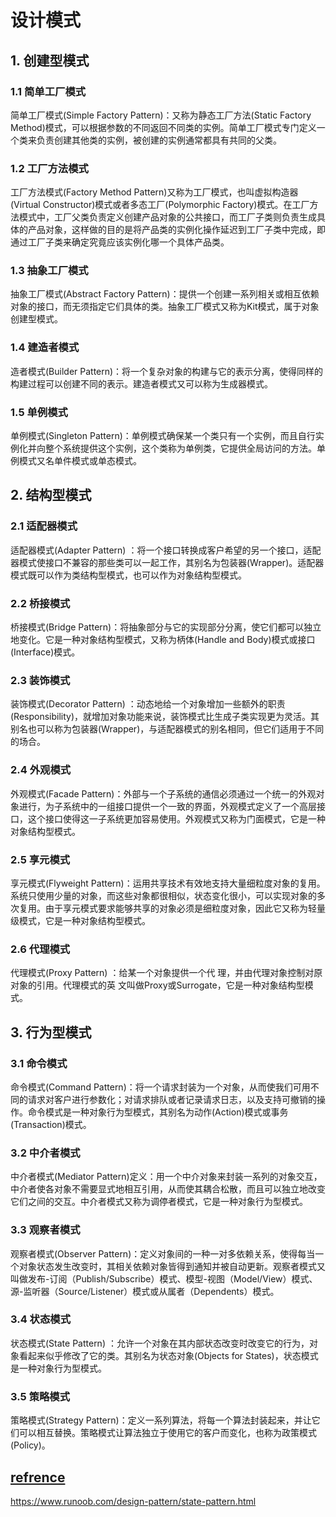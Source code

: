 # 设计模式
## 1. 创建型模式

### 1.1 简单工厂模式

简单工厂模式(Simple Factory Pattern)：又称为静态工厂方法(Static Factory Method)模式，可以根据参数的不同返回不同类的实例。简单工厂模式专门定义一个类来负责创建其他类的实例，被创建的实例通常都具有共同的父类。

### 1.2 工厂方法模式

工厂方法模式(Factory Method Pattern)又称为工厂模式，也叫虚拟构造器(Virtual Constructor)模式或者多态工厂(Polymorphic Factory)模式。在工厂方法模式中，工厂父类负责定义创建产品对象的公共接口，而工厂子类则负责生成具体的产品对象，这样做的目的是将产品类的实例化操作延迟到工厂子类中完成，即通过工厂子类来确定究竟应该实例化哪一个具体产品类。

### 1.3 抽象工厂模式

抽象工厂模式(Abstract Factory Pattern)：提供一个创建一系列相关或相互依赖对象的接口，而无须指定它们具体的类。抽象工厂模式又称为Kit模式，属于对象创建型模式。

### 1.4 建造者模式

造者模式(Builder Pattern)：将一个复杂对象的构建与它的表示分离，使得同样的构建过程可以创建不同的表示。建造者模式又可以称为生成器模式。

### 1.5 单例模式

单例模式(Singleton Pattern)：单例模式确保某一个类只有一个实例，而且自行实例化并向整个系统提供这个实例，这个类称为单例类，它提供全局访问的方法。单例模式又名单件模式或单态模式。

## 2. 结构型模式

### 2.1 适配器模式

适配器模式(Adapter Pattern) ：将一个接口转换成客户希望的另一个接口，适配器模式使接口不兼容的那些类可以一起工作，其别名为包装器(Wrapper)。适配器模式既可以作为类结构型模式，也可以作为对象结构型模式。

### 2.2 桥接模式

桥接模式(Bridge Pattern)：将抽象部分与它的实现部分分离，使它们都可以独立地变化。它是一种对象结构型模式，又称为柄体(Handle and Body)模式或接口(Interface)模式。

### 2.3 装饰模式

装饰模式(Decorator Pattern) ：动态地给一个对象增加一些额外的职责(Responsibility)，就增加对象功能来说，装饰模式比生成子类实现更为灵活。其别名也可以称为包装器(Wrapper)，与适配器模式的别名相同，但它们适用于不同的场合。

### 2.4 外观模式

外观模式(Facade Pattern)：外部与一个子系统的通信必须通过一个统一的外观对象进行，为子系统中的一组接口提供一个一致的界面，外观模式定义了一个高层接口，这个接口使得这一子系统更加容易使用。外观模式又称为门面模式，它是一种对象结构型模式。

### 2.5 享元模式

享元模式(Flyweight Pattern)：运用共享技术有效地支持大量细粒度对象的复用。系统只使用少量的对象，而这些对象都很相似，状态变化很小，可以实现对象的多次复用。由于享元模式要求能够共享的对象必须是细粒度对象，因此它又称为轻量级模式，它是一种对象结构型模式。

### 2.6 代理模式

代理模式(Proxy Pattern) ：给某一个对象提供一个代 理，并由代理对象控制对原对象的引用。代理模式的英 文叫做Proxy或Surrogate，它是一种对象结构型模式。

## 3. 行为型模式

### 3.1 命令模式

命令模式(Command Pattern)：将一个请求封装为一个对象，从而使我们可用不同的请求对客户进行参数化；对请求排队或者记录请求日志，以及支持可撤销的操作。命令模式是一种对象行为型模式，其别名为动作(Action)模式或事务(Transaction)模式。

### 3.2 中介者模式

中介者模式(Mediator Pattern)定义：用一个中介对象来封装一系列的对象交互，中介者使各对象不需要显式地相互引用，从而使其耦合松散，而且可以独立地改变它们之间的交互。中介者模式又称为调停者模式，它是一种对象行为型模式。

### 3.3 观察者模式

观察者模式(Observer Pattern)：定义对象间的一种一对多依赖关系，使得每当一个对象状态发生改变时，其相关依赖对象皆得到通知并被自动更新。观察者模式又叫做发布-订阅（Publish/Subscribe）模式、模型-视图（Model/View）模式、源-监听器（Source/Listener）模式或从属者（Dependents）模式。

### 3.4 状态模式

状态模式(State Pattern) ：允许一个对象在其内部状态改变时改变它的行为，对象看起来似乎修改了它的类。其别名为状态对象(Objects for States)，状态模式是一种对象行为型模式。

### 3.5 策略模式

策略模式(Strategy Pattern)：定义一系列算法，将每一个算法封装起来，并让它们可以相互替换。策略模式让算法独立于使用它的客户而变化，也称为政策模式(Policy)。



## [refrence](https://design-patterns.readthedocs.io/zh_CN/latest/behavioral_patterns/strategy.html)

https://www.runoob.com/design-pattern/state-pattern.html